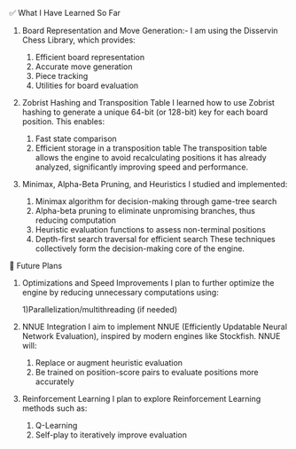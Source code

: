 ✅ What I Have Learned So Far
1. Board Representation and Move Generation:-
I am using the Disservin Chess Library, which provides:
   1) Efficient board representation
   2) Accurate move generation
   3) Piece tracking
   4) Utilities for board evaluation

2. Zobrist Hashing and Transposition Table
I learned how to use Zobrist hashing to generate a unique 64-bit (or 128-bit) key for each board position. This enables:
   1) Fast state comparison
   2) Efficient storage in a transposition table
The transposition table allows the engine to avoid recalculating positions it has already analyzed, significantly improving speed and performance.

3. Minimax, Alpha-Beta Pruning, and Heuristics
I studied and implemented:
   1) Minimax algorithm for decision-making through game-tree search
   2) Alpha-beta pruning to eliminate unpromising branches, thus reducing computation
   3) Heuristic evaluation functions to assess non-terminal positions
   4) Depth-first search traversal for efficient search
These techniques collectively form the decision-making core of the engine.

🚀 Future Plans
1. Optimizations and Speed Improvements
I plan to further optimize the engine by reducing unnecessary computations using:

   1)Parallelization/multithreading (if needed)

3. NNUE Integration
I aim to implement NNUE (Efficiently Updatable Neural Network Evaluation), inspired by modern engines like Stockfish. NNUE will:
   1) Replace or augment heuristic evaluation
   2) Be trained on position-score pairs to evaluate positions more accurately

4. Reinforcement Learning
I plan to explore Reinforcement Learning methods such as:
   1) Q-Learning
   2) Self-play to iteratively improve evaluation



